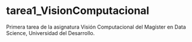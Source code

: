 # tarea1_VisionComputacional
Primera tarea de la asignatura Visión Computacional del Magíster en Data Science, Universidad del Desarrollo.
